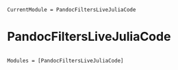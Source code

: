 ```@meta
CurrentModule = PandocFiltersLiveJuliaCode
```

# PandocFiltersLiveJuliaCode

```@index
```

```@autodocs
Modules = [PandocFiltersLiveJuliaCode]
```
